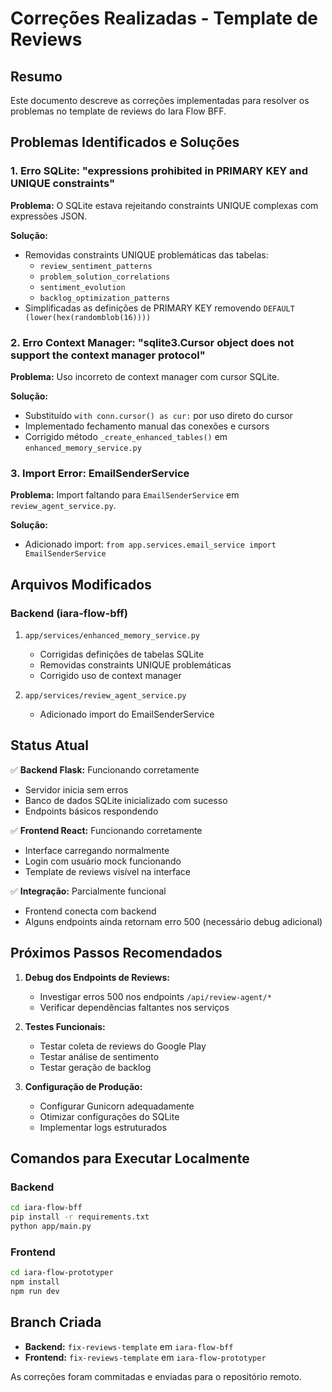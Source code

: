 # Correções Realizadas - Template de Reviews

## Resumo
Este documento descreve as correções implementadas para resolver os problemas no template de reviews do Iara Flow BFF.

## Problemas Identificados e Soluções

### 1. Erro SQLite: "expressions prohibited in PRIMARY KEY and UNIQUE constraints"

**Problema:** O SQLite estava rejeitando constraints UNIQUE complexas com expressões JSON.

**Solução:**
- Removidas constraints UNIQUE problemáticas das tabelas:
  - `review_sentiment_patterns`
  - `problem_solution_correlations` 
  - `sentiment_evolution`
  - `backlog_optimization_patterns`
- Simplificadas as definições de PRIMARY KEY removendo `DEFAULT (lower(hex(randomblob(16))))`

### 2. Erro Context Manager: "sqlite3.Cursor object does not support the context manager protocol"

**Problema:** Uso incorreto de context manager com cursor SQLite.

**Solução:**
- Substituído `with conn.cursor() as cur:` por uso direto do cursor
- Implementado fechamento manual das conexões e cursors
- Corrigido método `_create_enhanced_tables()` em `enhanced_memory_service.py`

### 3. Import Error: EmailSenderService

**Problema:** Import faltando para `EmailSenderService` em `review_agent_service.py`.

**Solução:**
- Adicionado import: `from app.services.email_service import EmailSenderService`

## Arquivos Modificados

### Backend (iara-flow-bff)
1. `app/services/enhanced_memory_service.py`
   - Corrigidas definições de tabelas SQLite
   - Removidas constraints UNIQUE problemáticas
   - Corrigido uso de context manager

2. `app/services/review_agent_service.py`
   - Adicionado import do EmailSenderService

## Status Atual

✅ **Backend Flask:** Funcionando corretamente
- Servidor inicia sem erros
- Banco de dados SQLite inicializado com sucesso
- Endpoints básicos respondendo

✅ **Frontend React:** Funcionando corretamente  
- Interface carregando normalmente
- Login com usuário mock funcionando
- Template de reviews visível na interface

✅ **Integração:** Parcialmente funcional
- Frontend conecta com backend
- Alguns endpoints ainda retornam erro 500 (necessário debug adicional)

## Próximos Passos Recomendados

1. **Debug dos Endpoints de Reviews:**
   - Investigar erros 500 nos endpoints `/api/review-agent/*`
   - Verificar dependências faltantes nos serviços

2. **Testes Funcionais:**
   - Testar coleta de reviews do Google Play
   - Testar análise de sentimento
   - Testar geração de backlog

3. **Configuração de Produção:**
   - Configurar Gunicorn adequadamente
   - Otimizar configurações do SQLite
   - Implementar logs estruturados

## Comandos para Executar Localmente

### Backend
```bash
cd iara-flow-bff
pip install -r requirements.txt
python app/main.py
```

### Frontend  
```bash
cd iara-flow-prototyper
npm install
npm run dev
```

## Branch Criada
- **Backend:** `fix-reviews-template` em `iara-flow-bff`
- **Frontend:** `fix-reviews-template` em `iara-flow-prototyper`

As correções foram commitadas e enviadas para o repositório remoto.


